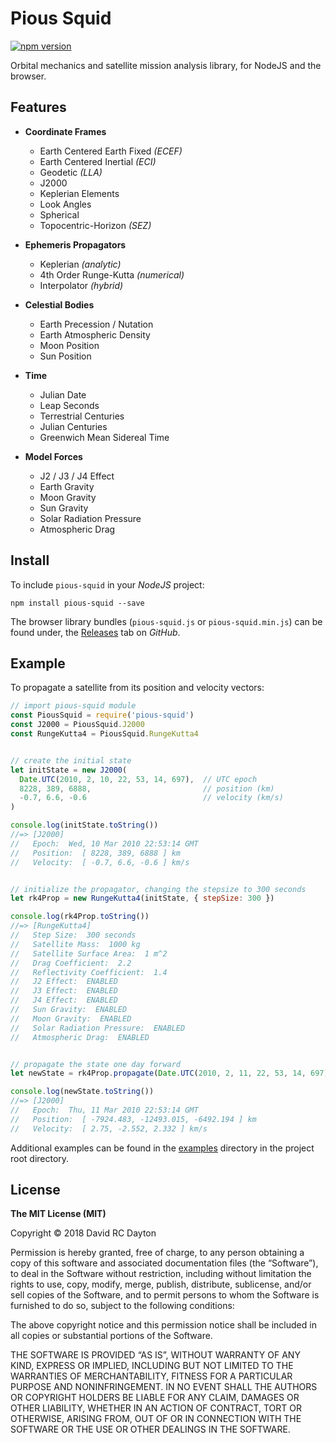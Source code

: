 # Pious Squid

[![npm version](https://badge.fury.io/js/pious-squid.svg)](https://badge.fury.io/js/pious-squid)

Orbital mechanics and satellite mission analysis library, for NodeJS and the
browser.

## Features

+ **Coordinate Frames**
    - Earth Centered Earth Fixed *(ECEF)*
    - Earth Centered Inertial *(ECI)*
    - Geodetic *(LLA)*
    - J2000
    - Keplerian Elements
    - Look Angles
    - Spherical
    - Topocentric-Horizon *(SEZ)*

+ **Ephemeris Propagators**
    - Keplerian *(analytic)*
    - 4th Order Runge-Kutta *(numerical)*
    - Interpolator *(hybrid)*

+ **Celestial Bodies**
    - Earth Precession / Nutation
    - Earth Atmospheric Density
    - Moon Position
    - Sun Position

+ **Time**
    - Julian Date
    - Leap Seconds
    - Terrestrial Centuries
    - Julian Centuries
    - Greenwich Mean Sidereal Time

+ **Model Forces**
    - J2 / J3 / J4 Effect
    - Earth Gravity
    - Moon Gravity
    - Sun Gravity
    - Solar Radiation Pressure
    - Atmospheric Drag

## Install

To include `pious-squid` in your *NodeJS* project:

    npm install pious-squid --save

The browser library bundles (`pious-squid.js` or `pious-squid.min.js`) can be
found under, the 
[Releases](https://github.com/david-rc-dayton/pious-squid/releases)
tab on *GitHub*.

## Example

To propagate a satellite from its position and velocity vectors:

```javascript
// import pious-squid module
const PiousSquid = require('pious-squid')
const J2000 = PiousSquid.J2000
const RungeKutta4 = PiousSquid.RungeKutta4


// create the initial state
let initState = new J2000(
  Date.UTC(2010, 2, 10, 22, 53, 14, 697),  // UTC epoch
  8228, 389, 6888,                         // position (km)
  -0.7, 6.6, -0.6                          // velocity (km/s)
)

console.log(initState.toString())
//=> [J2000]
//   Epoch:  Wed, 10 Mar 2010 22:53:14 GMT
//   Position:  [ 8228, 389, 6888 ] km
//   Velocity:  [ -0.7, 6.6, -0.6 ] km/s


// initialize the propagator, changing the stepsize to 300 seconds
let rk4Prop = new RungeKutta4(initState, { stepSize: 300 })

console.log(rk4Prop.toString())
//=> [RungeKutta4]
//   Step Size:  300 seconds
//   Satellite Mass:  1000 kg
//   Satellite Surface Area:  1 m^2
//   Drag Coefficient:  2.2
//   Reflectivity Coefficient:  1.4
//   J2 Effect:  ENABLED
//   J3 Effect:  ENABLED
//   J4 Effect:  ENABLED
//   Sun Gravity:  ENABLED
//   Moon Gravity:  ENABLED
//   Solar Radiation Pressure:  ENABLED
//   Atmospheric Drag:  ENABLED


// propagate the state one day forward
let newState = rk4Prop.propagate(Date.UTC(2010, 2, 11, 22, 53, 14, 697))

console.log(newState.toString())
//=> [J2000]
//   Epoch:  Thu, 11 Mar 2010 22:53:14 GMT
//   Position:  [ -7924.483, -12493.015, -6492.194 ] km
//   Velocity:  [ 2.75, -2.552, 2.332 ] km/s
```

Additional examples can be found in the 
[examples](https://github.com/david-rc-dayton/pious-squid/tree/master/examples)
directory in the project root directory.

## License

**The MIT License (MIT)**

Copyright © 2018 David RC Dayton

Permission is hereby granted, free of charge, to any person obtaining a copy of
this software and associated documentation files (the “Software”), to deal in
the Software without restriction, including without limitation the rights to
use, copy, modify, merge, publish, distribute, sublicense, and/or sell copies
of the Software, and to permit persons to whom the Software is furnished to do
so, subject to the following conditions:

The above copyright notice and this permission notice shall be included in all
copies or substantial portions of the Software.

THE SOFTWARE IS PROVIDED “AS IS”, WITHOUT WARRANTY OF ANY KIND, EXPRESS OR
IMPLIED, INCLUDING BUT NOT LIMITED TO THE WARRANTIES OF MERCHANTABILITY,
FITNESS FOR A PARTICULAR PURPOSE AND NONINFRINGEMENT. IN NO EVENT SHALL THE
AUTHORS OR COPYRIGHT HOLDERS BE LIABLE FOR ANY CLAIM, DAMAGES OR OTHER
LIABILITY, WHETHER IN AN ACTION OF CONTRACT, TORT OR OTHERWISE, ARISING FROM,
OUT OF OR IN CONNECTION WITH THE SOFTWARE OR THE USE OR OTHER DEALINGS IN THE
SOFTWARE.
